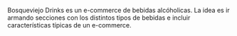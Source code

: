 Bosqueviejo Drinks es un e-commerce de bebidas alcóholicas.
La idea es ir armando secciones con los distintos tipos de bebidas e incluir características típicas de un e-commerce.